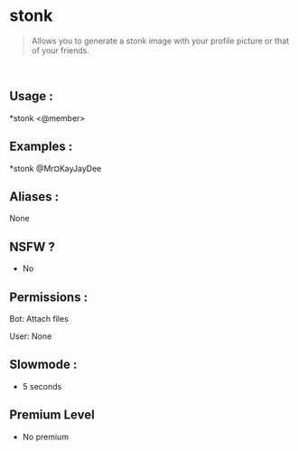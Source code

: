 # stonk

> Allows you to generate a stonk image with your profile picture or that of your friends.

<br>

## Usage :

*stonk <@member>

## Examples :

*stonk @Mr¤KayJayDee

## Aliases :

None

## NSFW ?

- No

## Permissions :

Bot: Attach files
<br>

User: None

## Slowmode :

- 5 seconds

## Premium Level

- No premium